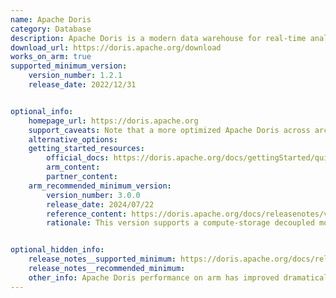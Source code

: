 ```yaml
---
name: Apache Doris
category: Database
description: Apache Doris is a modern data warehouse for real-time analytics. It delivers lightning-fast analytics on real-time data at scale.
download_url: https://doris.apache.org/download
works_on_arm: true
supported_minimum_version:
    version_number: 1.2.1
    release_date: 2022/12/31


optional_info:
    homepage_url: https://doris.apache.org
    support_caveats: Note that a more optimized Apache Doris across architectures is available from version 2.1.6, released 2024/09/10, and 3.0.
    alternative_options:
    getting_started_resources:
        official_docs: https://doris.apache.org/docs/gettingStarted/quick-start
        arm_content:
        partner_content:
    arm_recommended_minimum_version:
        version_number: 3.0.0
        release_date: 2024/07/22
        reference_content: https://doris.apache.org/docs/releasenotes/v3.0/release-3.0.0
        rationale: This version supports a compute-storage decoupled mode in addition to the compute-storage coupled mode for cluster deployment. Hence, users can achieve physical isolation between query loads across multiple compute clusters, as well as isolation between read and write loads. Additionally, users can take advantage of low-cost shared storage systems such as object storage or HDFS to significantly reduce storage costs.


optional_hidden_info:
    release_notes__supported_minimum: https://doris.apache.org/docs/releasenotes/v1.1/release-1.1.0
    release_notes__recommended_minimum: 
    other_info: Apache Doris performance on arm has improved dramatically since version 2.1, the latest versions of 2.1 and 3.0 are recommended. See release notes [here](https://doris.apache.org/docs/releasenotes/v2.1/release-2.1.6).
---
```

